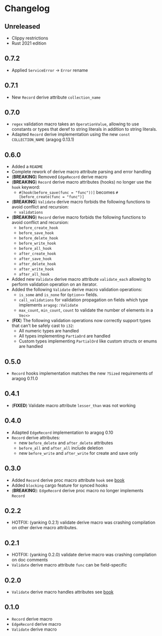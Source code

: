 # Changelog

## Unreleased

* Clippy restrictions
* Rust 2021 edition

## 0.7.2

* Applied `ServiceError` -> `Error` rename

## 0.7.1

* New `Record` derive attribute `collection_name`

## 0.7.0

* `regex` validation macro takes an `OperationValue`, allowing to use constants or types that deref to string literals in addition to string literals.
* Adapted `Record` derive implementation using the new `const COLLECTION_NAME` (aragog 0.13.1)

## 0.6.0

* Added a `README`
* Complete rework of derive macro attribute parsing and error handling
* (**BREAKING**) Removed `EdgeRecord` derive macro
* (**BREAKING**) `Record` derive macro attributes (hooks) no longer use the `hook` keyword:
  - `#[hook(before_save(func = "func"))]` becomes `#[before_create(func = "func")]`
* (**BREAKING**) `Validate` derive macro forbids the following functions to avoid conflict and recursion:
  - `validations`
* (**BREAKING**) `Record` derive macro forbids the following functions to avoid conflict and recursion:
  - `before_create_hook`
  - `before_save_hook`
  - `before_delete_hook`
  - `before_write_hook`
  - `before_all_hook`
  - `after_create_hook`
  - `after_save_hook`
  - `after_delete_hook`
  - `after_write_hook`
  - `after_all_hook`
* Added new `Validate` derive macro attribute `validate_each` allowing to perform validation operation on an iterator.
* Added the following `Validate` derive macro validation operations:
  - `is_some` and `is_none` for `Option<>` fields.
  - `call_validations` for validation propagation on fields which type implements `aragog::Validate`
  - `max_count`, `min_count`, `count` to validate the number of elements in a `Vec<>`
* (**FIX**) The following validation operations now correctly support types that can't be safely cast to `i32`:
  - All numeric types are handled
  - All types implementing `PartiaOrd` are handled
  - Custom types implementing `PartialOrd` like custom structs or enums are handled
  
## 0.5.0

* `Record` hooks implementation matches the new `?Sized` requirements of aragog 0.11.0

## 0.4.1

* (**FIXED**) Validate macro attribute `lesser_than` was not working

## 0.4.0

* Adapted `EdgeRecord` implementation to aragog 0.10
* `Record` derive attributes:
    - new `before_delete` and `after_delete` attributes
    - `before_all` and `after_all` include deletion
    - new `before_write` and `after_write` for create and save only

## 0.3.0

- Added `Record` derive proc macro attribute `hook` see [book](../book/record.md)
- Added `blocking` cargo feature for synced hooks
- (**BREAKING**): `EdgeRecord` derive proc macro no longer implements `Record`

## 0.2.2

- HOTFIX: (yanking 0.2.1) validate derive macro was crashing compilation on other derive macro attributes.

## 0.2.1

- HOTFIX: (yanking 0.2.0) validate derive macro was crashing compilation on doc comments
- `Validate` derive macro attribute `func` can be field-specific

## 0.2.0

- `Validate` derive macro handles attributes see [book](../book/validate.md)

## 0.1.0

- `Record` derive macro
- `EdgeRecord` derive macro
- `Validate` derive macro